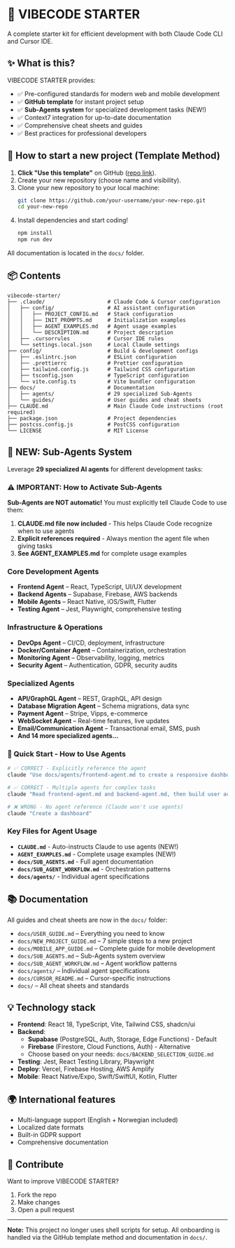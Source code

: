 # 🚀 VIBECODE STARTER

A complete starter kit for efficient development with both Claude Code CLI and Cursor IDE.

## ✨ What is this?

VIBECODE STARTER provides:
- ✅ Pre-configured standards for modern web and mobile development
- ✅ **GitHub template** for instant project setup
- ✅ **Sub-Agents system** for specialized development tasks (NEW!)
- ✅ Context7 integration for up-to-date documentation
- ✅ Comprehensive cheat sheets and guides
- ✅ Best practices for professional developers

## 🚀 How to start a new project (Template Method)

1. **Click "Use this template"** on GitHub ([repo link](https://github.com/runehofstad/vibecode-starter)).
2. Create your new repository (choose name and visibility).
3. Clone your new repository to your local machine:
   ```sh
   git clone https://github.com/your-username/your-new-repo.git
   cd your-new-repo
   ```
4. Install dependencies and start coding!
   ```sh
   npm install
   npm run dev
   ```

All documentation is located in the `docs/` folder.

## 📦 Contents

```
vibecode-starter/
├── .claude/                    # Claude Code & Cursor configuration
│   ├── config/                 # AI assistant configuration
│   │   ├── PROJECT_CONFIG.md   # Stack configuration
│   │   ├── INIT_PROMPTS.md     # Initialization examples
│   │   ├── AGENT_EXAMPLES.md   # Agent usage examples
│   │   └── DESCRIPTION.md      # Project description
│   ├── .cursorrules            # Cursor IDE rules
│   └── settings.local.json     # Local Claude settings
├── config/                     # Build & development configs
│   ├── .eslintrc.json          # ESLint configuration
│   ├── .prettierrc             # Prettier configuration
│   ├── tailwind.config.js      # Tailwind CSS configuration
│   ├── tsconfig.json           # TypeScript configuration
│   └── vite.config.ts          # Vite bundler configuration
├── docs/                       # Documentation
│   ├── agents/                 # 29 specialized Sub-Agents
│   └── guides/                 # User guides and cheat sheets
├── CLAUDE.md                   # Main Claude Code instructions (root required)
├── package.json                # Project dependencies
├── postcss.config.js           # PostCSS configuration
└── LICENSE                     # MIT License
```

## 🤖 NEW: Sub-Agents System

Leverage **29 specialized AI agents** for different development tasks:

### ⚠️ IMPORTANT: How to Activate Sub-Agents

**Sub-Agents are NOT automatic!** You must explicitly tell Claude Code to use them:

1. **CLAUDE.md file now included** - This helps Claude Code recognize when to use agents
2. **Explicit references required** - Always mention the agent file when giving tasks
3. **See AGENT_EXAMPLES.md** for complete usage examples

### Core Development Agents
- **Frontend Agent** – React, TypeScript, UI/UX development
- **Backend Agents** – Supabase, Firebase, AWS backends
- **Mobile Agents** – React Native, iOS/Swift, Flutter
- **Testing Agent** – Jest, Playwright, comprehensive testing

### Infrastructure & Operations
- **DevOps Agent** – CI/CD, deployment, infrastructure
- **Docker/Container Agent** – Containerization, orchestration
- **Monitoring Agent** – Observability, logging, metrics
- **Security Agent** – Authentication, GDPR, security audits

### Specialized Agents
- **API/GraphQL Agent** – REST, GraphQL, API design
- **Database Migration Agent** – Schema migrations, data sync
- **Payment Agent** – Stripe, Vipps, e-commerce
- **WebSocket Agent** – Real-time features, live updates
- **Email/Communication Agent** – Transactional email, SMS, push
- **And 14 more specialized agents...**

### 🚀 Quick Start - How to Use Agents

```bash
# ✅ CORRECT - Explicitly reference the agent
claude "Use docs/agents/frontend-agent.md to create a responsive dashboard"

# ✅ CORRECT - Multiple agents for complex tasks
claude "Read frontend-agent.md and backend-agent.md, then build user authentication"

# ❌ WRONG - No agent reference (Claude won't use agents)
claude "Create a dashboard"
```

### Key Files for Agent Usage
- **`CLAUDE.md`** - Auto-instructs Claude to use agents (NEW!)
- **`AGENT_EXAMPLES.md`** - Complete usage examples (NEW!)
- **`docs/SUB_AGENTS.md`** - Full agent documentation
- **`docs/SUB_AGENT_WORKFLOW.md`** - Orchestration patterns
- **`docs/agents/`** - Individual agent specifications

## 📚 Documentation

All guides and cheat sheets are now in the `docs/` folder:
- `docs/USER_GUIDE.md` – Everything you need to know
- `docs/NEW_PROJECT_GUIDE.md` – 7 simple steps to a new project
- `docs/MOBILE_APP_GUIDE.md` – Complete guide for mobile development
- `docs/SUB_AGENTS.md` – Sub-Agents system overview
- `docs/SUB_AGENT_WORKFLOW.md` – Agent workflow patterns
- `docs/agents/` – Individual agent specifications
- `docs/CURSOR_README.md` – Cursor-specific instructions
- `docs/` – All cheat sheets and standards

## 💡 Technology stack

- **Frontend**: React 18, TypeScript, Vite, Tailwind CSS, shadcn/ui
- **Backend**: 
  - **Supabase** (PostgreSQL, Auth, Storage, Edge Functions) - Default
  - **Firebase** (Firestore, Cloud Functions, Auth) - Alternative
  - Choose based on your needs: `docs/BACKEND_SELECTION_GUIDE.md`
- **Testing**: Jest, React Testing Library, Playwright
- **Deploy**: Vercel, Firebase Hosting, AWS Amplify
- **Mobile**: React Native/Expo, Swift/SwiftUI, Kotlin, Flutter

## 🌍 International features

- Multi-language support (English + Norwegian included)
- Localized date formats
- Built-in GDPR support
- Comprehensive documentation

## 🤝 Contribute

Want to improve VIBECODE STARTER?

1. Fork the repo
2. Make changes
3. Open a pull request

---

**Note:** This project no longer uses shell scripts for setup. All onboarding is handled via the GitHub template method and documentation in `docs/`.